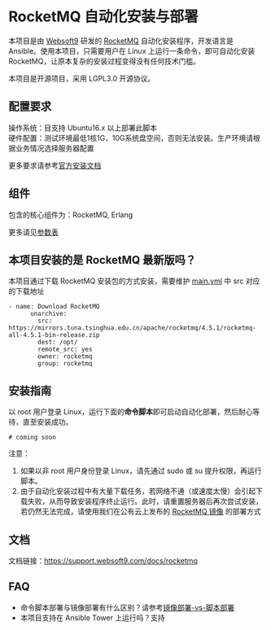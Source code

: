 # RocketMQ 自动化安装与部署

本项目是由 [Websoft9](http://www.websoft9.com) 研发的 [RocketMQ](http://rocketmq.apache.org/) 自动化安装程序，开发语言是 Ansible。使用本项目，只需要用户在 Linux 上运行一条命令，即可自动化安装 RocketMQ，让原本复杂的安装过程变得没有任何技术门槛。  

本项目是开源项目，采用 LGPL3.0 开源协议。

## 配置要求

操作系统：目支持 Ubuntu16.x 以上部署此脚本  
硬件配置：测试环境最低1核1G，10G系统盘空间，否则无法安装。生产环境请根据业务情况选择服务器配置

更多要求请参考[官方安装文档](http://rocketmq.apache.org/docs/quick-start/)

## 组件

包含的核心组件为：RocketMQ, Erlang

更多请见[参数表](/docs/zh/stack-components.md)

## 本项目安装的是 RocketMQ 最新版吗？

本项目通过下载 RocketMQ 安装包的方式安装，需要维护 [main.yml](/roles/rocketmq/task/main.yml) 中 src 对应的下载地址

```
- name: Download RocketMQ
      unarchive:
        src: https://mirrors.tuna.tsinghua.edu.cn/apache/rocketmq/4.5.1/rocketmq-all-4.5.1-bin-release.zip
        dest: /opt/
        remote_src: yes
        owner: rocketmq
        group: rocketmq
```


## 安装指南

以 root 用户登录 Linux，运行下面的**命令脚本**即可启动自动化部署，然后耐心等待，直至安装成功。

```
# coming soon
```  

注意：  

1. 如果以非 root 用户身份登录 Linux，请先通过 sudo 或 su 提升权限，再运行脚本。
2. 由于自动化安装过程中有大量下载任务，若网络不通（或速度太慢）会引起下载失败，从而导致安装程序终止运行。此时，请重置服务器后再次尝试安装，若仍然无法完成，请使用我们在公有云上发布的 [RocketMQ 镜像](https://apps.websoft9.com/rocketmq) 的部署方式


## 文档

文档链接：https://support.websoft9.com/docs/rocketmq

## FAQ

- 命令脚本部署与镜像部署有什么区别？请参考[镜像部署-vs-脚本部署](https://support.websoft9.com/docs/faq/zh/bz-product.html#镜像部署-vs-脚本部署)
- 本项目支持在 Ansible Tower 上运行吗？支持